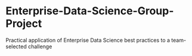 # Enterprise-Data-Science-Group-Project
 Practical application of Enterprise Data Science best practices to a team-selected challenge

